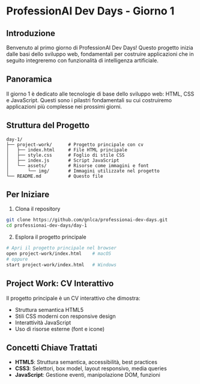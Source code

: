 # ProfessionAI Dev Days - Giorno 1

## Introduzione

Benvenuto al primo giorno di ProfessionAI Dev Days!
Questo progetto inizia dalle basi dello sviluppo web, fondamentali per costruire applicazioni che in seguito integreremo con funzionalità di intelligenza artificiale.

## Panoramica

Il giorno 1 è dedicato alle tecnologie di base dello sviluppo web: HTML, CSS e JavaScript. Questi sono i pilastri fondamentali su cui costruiremo applicazioni più complesse nei prossimi giorni.

## Struttura del Progetto

```
day-1/
├── project-work/      # Progetto principale con cv
│   ├── index.html     # File HTML principale
│   ├── style.css      # Foglio di stile CSS
│   ├── index.js       # Script JavaScript
│   └── assets/        # Risorse come immagini e font
│       └── img/       # Immagini utilizzate nel progetto
└── README.md          # Questo file
```

## Per Iniziare

1. Clona il repository

```bash
git clone https://github.com/gnlca/professionai-dev-days.git
cd professionai-dev-days/day-1
```

2. Esplora il progetto principale

```bash
# Apri il progetto principale nel browser
open project-work/index.html    # macOS
# oppure
start project-work/index.html   # Windows
```

## Project Work: CV Interattivo

Il progetto principale è un CV interattivo che dimostra:

- Struttura semantica HTML5
- Stili CSS moderni con responsive design
- Interattività JavaScript
- Uso di risorse esterne (font e icone)

## Concetti Chiave Trattati

- **HTML5**: Struttura semantica, accessibilità, best practices
- **CSS3**: Selettori, box model, layout responsivo, media queries
- **JavaScript**: Gestione eventi, manipolazione DOM, funzioni
